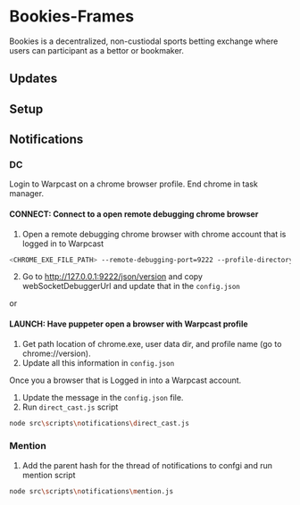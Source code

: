 # Bookies-Frames
Bookies is a decentralized, non-custiodal sports betting exchange where users can participant as a bettor or bookmaker. 

## Updates 

## Setup


## Notifications 

### DC
Login to Warpcast on a chrome browser profile. End chrome in task manager. 

#### CONNECT: Connect to a open remote debugging chrome browser
1. Open a remote debugging chrome browser with chrome account that is logged in to Warpcast
```sh
<CHROME_EXE_FILE_PATH> --remote-debugging-port=9222 --profile-directory=<CHROME_PROFILE>
```
2. Go to http://127.0.0.1:9222/json/version and copy webSocketDebuggerUrl and update that in the `config.json`

or

#### LAUNCH: Have puppeter open a browser with Warpcast profile
1. Get path location of chrome.exe, user data dir, and profile name (go to chrome://version).
2.  Update all this information in `config.json`


Once you a browser that is Logged in into a Warpcast account.
1. Update the message in the `config.json` file.
2. Run `direct_cast.js` script
```sh
node src\scripts\notifications\direct_cast.js 
```

###  Mention
1. Add the parent hash for the thread of notifications to confgi and run mention script
```sh
node src\scripts\notifications\mention.js
```